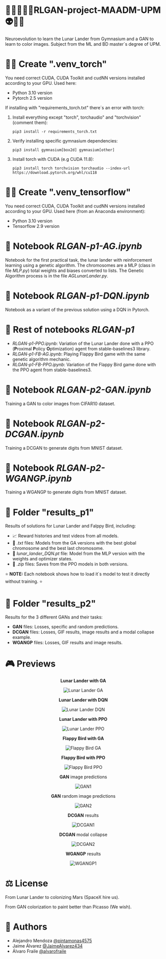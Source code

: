 # 🧞‍♂️🎅🦹‍♂️RLGAN-project-MAADM-UPM 👽🤖👹
Neuroevolution to learn the Lunar Lander from Gymnasium and a GAN to learn to color images. Subject from the ML and BD master´s degree of UPM.

# 🧙‍♂️ Create ".venv_torch"
You need correct CUDA, CUDA Toolkit and cudNN versions installed according to your GPU. Used here:

* Python 3.10 version
* Pytorch 2.5 version

If installing with "requirements_torch.txt" there´s an error with torch:
1. Install everything except "torch", torchaudio" and "torchvision" (comment them):
   
    ```pip3 install -r requirements_torch.txt```

2. Verify installing specific gymnasium dependencies:

    ```pip3 install gymnasium[box2d] gymnasium[other]``` 

3. Install torch with CUDA (e.g CUDA 11.8): 

   ```pip3 install torch torchvision torchaudio --index-url https://download.pytorch.org/whl/cu118```
   
# 🧛‍♂️ Create ".venv_tensorflow"
You need correct CUDA, CUDA Toolkit and cudNN versions installed according to your GPU. Used here (from an Anaconda environment):

* Python 3.10 version
* Tensorflow 2.9 version 

# 📓 Notebook *RLGAN-p1-AG.ipynb*
Notebook for the first practical task, the lunar lander with reinforcement learning using a genetic algorithm.
The chromosomes are a MLP (class in file *MLP.py*) total weights and biases converted to lists. The Genetic Algorithm
process is in the file *AGLunarLander.py*.

# 📓 Notebook *RLGAN-p1-DQN.ipynb*
Notebook as a variant of the previous solution using a DQN in Pytorch.

# 📓 Rest of notebooks *RLGAN-p1*
* *RLGAN-p1-PPO.ipynb*: Variation of the Lunar Lander done with a PPO (**P**roximal **P**olicy **O**ptimization) agent from stable-baselines3 library.
* *RLGAN-p1-FB-AG.ipynb*: Playing Flappy Bird game with the same genetic algorithm mechanic.
* *RLGAN-p1-FB-PPO.ipynb*: Variation of the Flappy Bird game done with the PPO agent from stable-baselines3.

# 📓 Notebook *RLGAN-p2-GAN.ipynb*
Training a GAN to color images from CIFAR10 dataset.

# 📓 Notebook *RLGAN-p2-DCGAN.ipynb*
Training a DCGAN to generate digits from MNIST dataset.

# 📓 Notebook *RLGAN-p2-WGANGP.ipynb*
Training a WGANGP to generate digits from MNIST dataset.

# 📂 Folder "results_p1"
Results of solutions for Lunar Lander and Falppy Bird, including:

* 📈 Reward histories and test videos from all models.
* 🤖 *.txt* files: Models from the GA versions with the best global chromosome and the best last chromosome.
* 🤖 *lunar_lander_DQN.pt* file: Model from the MLP version with the weights and optimizer states.
* 🤖 *.zip* files: Saves from the PPO models in both versions.

⭐ **NOTE:** Each notebook shows how to load it´s model to test it directly without training. ⭐

# 📂 Folder "results_p2"
Results for the 3 different GANs and their tasks:

* **GAN** files: Losses, specific and random predictions.
* **DCGAN** files: Losses, GIF results, image results and a modal collapse example.
* **WGANGP** files: Losses, GIF results and image results.  

# 🎮 Previews 
<p align="center"><b>Lunar Lander with GA</b></p>
<p align="center"><img src="assets/LL-AG-3000-episode-7.gif" alt="Lunar Lander GA"></p>

<p align="center"><b>Lunar Lander with DQN</b></p>
<p align="center"><img src="assets/LL-DQN-10000-episode-6.gif" alt="Lunar Lander DQN"></p>

<p align="center"><b>Lunar Lander with PPO</b></p>
<p align="center"><img src="assets/LL-PPO-episode-2.gif" alt="Lunar Lander PPO"></p>

<p align="center"><b>Flappy Bird with GA</b></p>
<p align="center"><img src="assets/FB-AG-5000-episode-4.gif" alt="Flappy Bird GA"></p>

<p align="center"><b>Flappy Bird with PPO</b></p>
<p align="center"><img src="assets/FB-PPO-episode-4.gif" alt="Flappy Bird PPO"></p>

<!--------------------------------------------------------------------->

<p align="center"> <b>GAN</b> image predictions</p>
<p align="center"><img src="results_p2/GAN_350_predictions.png" alt="GAN1"></p>

<p align="center"> <b>GAN</b> random image predictions</p>
<p align="center"><img src="results_p2/GAN_350_predictions_random_5.png" alt="GAN2"></p>

<p align="center"> <b>DCGAN</b> results </p>
<p align="center"><img src="results_p2/DCGAN_500_results.gif" alt="DCGAN1"></p>

<p align="center"> <b>DCGAN</b> modal collapse </p>
<p align="center"><img src="results_p2/DCGAN_500_collapse_example.gif" alt="DCGAN2"></p>

<p align="center"> <b>WGANGP</b> results </p>
<p align="center"><img src="results_p2/WGANGP_500_results.gif" alt="WGANGP1"></p>

# ⚖️ License
From Lunar Lander to colonizing Mars (SpaceX hire us).

From GAN colorization to paint better than Picasso (We wish).

# 👥 Authors
* Alejandro Mendoza [@pintamonas4575](https://github.com/pintamonas4575)
* Jaime Álvarez     [@JaimeAlvarez434](https://github.com/JaimeAlvarez434)
* Álvaro Fraile     [@alvarofraile](https://github.com/alvarofraile)


